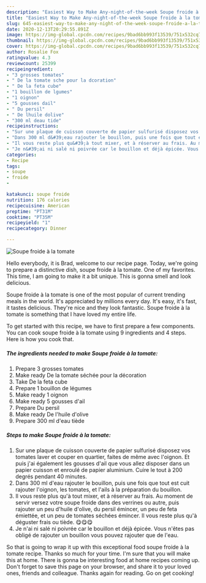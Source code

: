 ```yaml
---
description: "Easiest Way to Make Any-night-of-the-week Soupe froide à la tomate"
title: "Easiest Way to Make Any-night-of-the-week Soupe froide à la tomate"
slug: 645-easiest-way-to-make-any-night-of-the-week-soupe-froide-a-la-tomate
date: 2020-12-13T20:29:55.891Z
image: https://img-global.cpcdn.com/recipes/9bad6bb993f13539/751x532cq70/soupe-froide-a-la-tomate-photo-principale-de-la-recette.jpg
thumbnail: https://img-global.cpcdn.com/recipes/9bad6bb993f13539/751x532cq70/soupe-froide-a-la-tomate-photo-principale-de-la-recette.jpg
cover: https://img-global.cpcdn.com/recipes/9bad6bb993f13539/751x532cq70/soupe-froide-a-la-tomate-photo-principale-de-la-recette.jpg
author: Rosalie Fox
ratingvalue: 4.3
reviewcount: 25399
recipeingredient:
- "3 grosses tomates"
- " De la tomate sche pour la dcoration"
- " De la feta cube"
- "1 bouillon de lgumes"
- "1 oignon"
- "5 gousses dail"
- " Du persil"
- " De lhuile dolive"
- "300 ml deau tide"
recipeinstructions:
- "Sur une plaque de cuisson couverte de papier sulfurisé disposez vos tomates laver et couper en quartier, faites de même avec l&#39;oignon. Et puis j&#39;ai également les gousses d&#39;ail que vous allez disposer dans un papier cuisson et enroulé de papier aluminium. Cuire le tout à 200 degrés pendant 40 minutes."
- "Dans 300 ml d&#39;eau rajouter le bouillon, puis une fois que tout est cuit rajouter l&#39;oignon, les tomates, et l&#39;ails à la préparation du bouillon."
- "Il vous reste plus qu&#39;à tout mixer, et à réserver au frais. Au moment de servir versez votre soupe froide dans des verrines ou autre, puis rajouter un peu d&#39;huile d&#39;olive, du persil émincer, un peu de feta émiettée, et un peu de tomates séchées émincer. Il vous reste plus qu&#39;à déguster frais ou tiède. 😋😋😋"
- "Je n&#39;ai ni salé ni poivrée car le bouillon et déjà épicée. Vous n&#39;êtes pas obligé de rajouter un bouillon vous pouvez rajouter que de l&#39;eau."
categories:
- Recipe
tags:
- soupe
- froide
- 

katakunci: soupe froide  
nutrition: 176 calories
recipecuisine: American
preptime: "PT31M"
cooktime: "PT35M"
recipeyield: "1"
recipecategory: Dinner

---
```



![Soupe froide à la tomate](https://img-global.cpcdn.com/recipes/9bad6bb993f13539/751x532cq70/soupe-froide-a-la-tomate-photo-principale-de-la-recette.jpg)

Hello everybody, it is Brad, welcome to our recipe page. Today, we're going to prepare a distinctive dish, soupe froide à la tomate. One of my favorites. This time, I am going to make it a bit unique. This is gonna smell and look delicious.

Soupe froide à la tomate is one of the most popular of current trending meals in the world. It's appreciated by millions every day. It's easy, it's fast, it tastes delicious. They're nice and they look fantastic. Soupe froide à la tomate is something that I have loved my entire life.




To get started with this recipe, we have to first prepare a few components. You can cook soupe froide à la tomate using 9 ingredients and 4 steps. Here is how you cook that.

<!--inarticleads1-->

##### The ingredients needed to make Soupe froide à la tomate:

1. Prepare 3 grosses tomates
1. Make ready  De la tomate séchée pour la décoration
1. Take  De la feta cube
1. Prepare 1 bouillon de légumes
1. Make ready 1 oignon
1. Make ready 5 gousses d&#39;ail
1. Prepare  Du persil
1. Make ready  De l&#39;huile d&#39;olive
1. Prepare 300 ml d&#39;eau tiède




<!--inarticleads2-->

##### Steps to make Soupe froide à la tomate:

1. Sur une plaque de cuisson couverte de papier sulfurisé disposez vos tomates laver et couper en quartier, faites de même avec l&#39;oignon. Et puis j&#39;ai également les gousses d&#39;ail que vous allez disposer dans un papier cuisson et enroulé de papier aluminium. Cuire le tout à 200 degrés pendant 40 minutes.
1. Dans 300 ml d&#39;eau rajouter le bouillon, puis une fois que tout est cuit rajouter l&#39;oignon, les tomates, et l&#39;ails à la préparation du bouillon.
1. Il vous reste plus qu&#39;à tout mixer, et à réserver au frais. Au moment de servir versez votre soupe froide dans des verrines ou autre, puis rajouter un peu d&#39;huile d&#39;olive, du persil émincer, un peu de feta émiettée, et un peu de tomates séchées émincer. Il vous reste plus qu&#39;à déguster frais ou tiède. 😋😋😋
1. Je n&#39;ai ni salé ni poivrée car le bouillon et déjà épicée. Vous n&#39;êtes pas obligé de rajouter un bouillon vous pouvez rajouter que de l&#39;eau.




So that is going to wrap it up with this exceptional food soupe froide à la tomate recipe. Thanks so much for your time. I'm sure that you will make this at home. There is gonna be interesting food at home recipes coming up. Don't forget to save this page on your browser, and share it to your loved ones, friends and colleague. Thanks again for reading. Go on get cooking!
